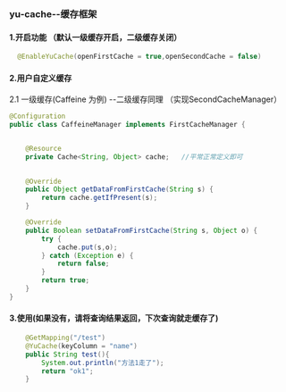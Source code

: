 ### yu-cache--缓存框架

#### 1.开启功能 （默认一级缓存开启，二级缓存关闭）

```java
  @EnableYuCache(openFirstCache = true,openSecondCache = false)
```

#### 2.用户自定义缓存

 2.1 一级缓存(Caffeine 为例) --二级缓存同理 （实现SecondCacheManager）

```java
@Configuration
public class CaffeineManager implements FirstCacheManager {


    @Resource
    private Cache<String, Object> cache;   //平常正常定义即可
    

    @Override
    public Object getDataFromFirstCache(String s) {
        return cache.getIfPresent(s);
    }

    @Override
    public Boolean setDataFromFirstCache(String s, Object o) {
        try {
            cache.put(s,o);
        } catch (Exception e) {
            return false;
        }
        return true;
    }
}
```

#### 3.使用(如果没有，请将查询结果返回，下次查询就走缓存了)

```java
    @GetMapping("/test")
    @YuCache(keyColumn = "name")
    public String test(){
        System.out.println("方法1走了");
        return "ok1";
    }
```

